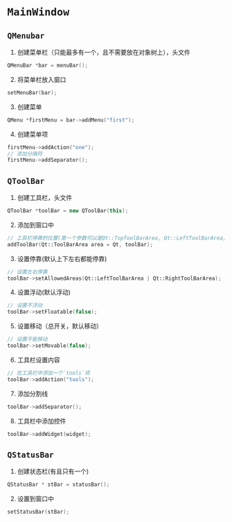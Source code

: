 # `MainWindow`
## `QMenubar`
1. 创建菜单栏（只能最多有一个，且不需要放在对象树上），头文件<QMenuBar>
```c++
QMenuBar *bar = menuBar();
```
2. 将菜单栏放入窗口
```c++
setMenuBar(bar);
```
3. 创建菜单
```c++
QMenu *firstMenu = bar->addMenu("first");
```
4. 创建菜单项
```c++
firstMenu->addAction("one");
// 添加分隔符
firstMenu->addSeparator();
```
## `QToolBar`
1. 创建工具栏，头文件<QToolBar>
```c++
QToolBar *toolBar = new QToolBar(this);
```
2. 添加到窗口中
```c++
// 工具栏停靠的位置(第一个参数可以是Qt::TopToolBarArea, Qt::LeftToolBarArea, Qt::RightToolBarArea, Qt::BottomToolBarArea)
addToolBar(Qt::ToolBarArea area = Qt, toolBar);
```
3. 设置停靠(默认上下左右都能停靠)
```c++
// 设置左右停靠
toolBar->setAllowedAreas(Qt::LeftToolBarArea | Qt::RightToolBarArea);
```
4. 设置浮动(默认浮动)
```c++
// 设置不浮动
toolBar->setFloatable(false);
```
5. 设置移动（总开关，默认移动）
```c++
// 设置不能移动
toolBar->setMovable(false);
```
6. 工具栏设置内容
```c++
// 在工具栏中添加一个`tools`项
toolBar->addAction("tools");
```
7. 添加分割线
```c++
toolBar->addSeparator();
```
8. 工具栏中添加控件
```c++
toolBar->addWidget(widget);
```
## `QStatusBar`
1. 创建状态栏(有且只有一个)
```c++
QStatusBar * stBar = statusBar();
```
2. 设置到窗口中
```c++
setStatusBar(stBar);
```
  
